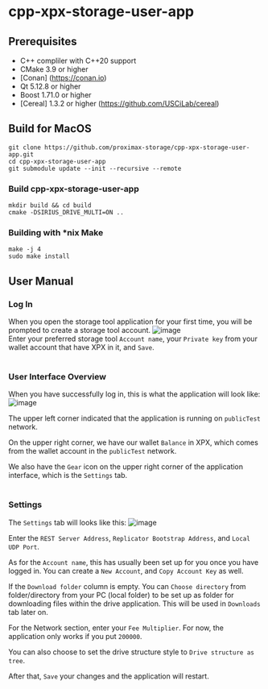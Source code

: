 # cpp-xpx-storage-user-app

## Prerequisites

* C++ compliler with C++20 support
* CMake 3.9 or higher
* [Conan] (https://conan.io)
* Qt 5.12.8 or higher
* Boost 1.71.0 or higher 
* [Cereal] 1.3.2 or higher (https://github.com/USCiLab/cereal)


## Build for MacOS
```shell
git clone https://github.com/proximax-storage/cpp-xpx-storage-user-app.git
cd cpp-xpx-storage-user-app
git submodule update --init --recursive --remote
```

### Build cpp-xpx-storage-user-app
```shell
mkdir build && cd build
cmake -DSIRIUS_DRIVE_MULTI=ON ..
```

### Building with *nix Make
```shell
make -j 4
sudo make install
```

## User Manual

### Log In
When you open the storage tool application for your first time, you will be prompted to create a storage tool account.
![image](https://github.com/proximax-storage/cpp-xpx-storage-user-app/assets/121498420/d079346f-8c39-44e3-9c9e-05387028ff5d)
<br>Enter your preferred storage tool `Account name`, your `Private key` from your wallet account that have XPX in it, and `Save`.<br><br>

### User Interface Overview
When you have successfully log in, this is what the application will look like:
![image](https://github.com/proximax-storage/cpp-xpx-storage-user-app/assets/121498420/1826bb44-58d7-440c-ae22-ef3373d60c59)

The upper left corner indicated that the application is running on `publicTest` network.

On the upper right corner, we have our wallet `Balance` in XPX, which comes from the wallet account in the `publicTest` network.

We also have the `Gear` icon on the upper right corner of the application interface, which is the `Settings` tab.<br><br>

### Settings
The `Settings` tab will looks like this:
![image](https://github.com/proximax-storage/cpp-xpx-storage-user-app/assets/121498420/3b37dd61-dbdc-475d-84f1-947dc884803e)

Enter the `REST Server Address`, `Replicator Bootstrap Address`, and `Local UDP Port`.

As for the `Account name`, this has usually been set up for you once you have logged in. You can create a `New Account`, and `Copy Account Key` as well.

If the `Download folder` column is empty. You can `Choose directory` from folder/directory from your PC (local folder) to be set up as folder for downloading files within the drive application. This will be used in `Downloads` tab later on.

For the Network section, enter your `Fee Multiplier`.
For now, the application only works if you put `200000`.

You can also choose to set the drive structure style to `Drive structure as tree`.

After that, `Save` your changes and the application will restart.


